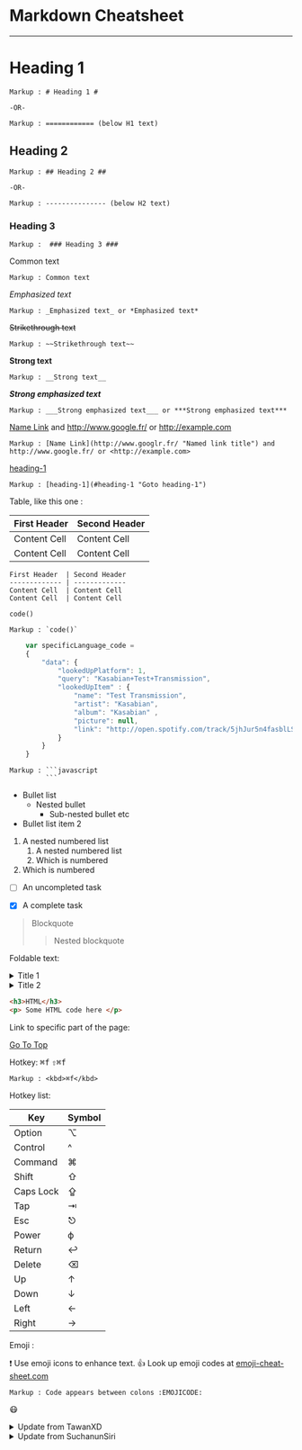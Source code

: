 Markdown Cheatsheet<a name="TOP"></a>
===================

- - - -
# Heading 1 #

    Markup : # Heading 1 #

    -OR-

    Markup : ============ (below H1 text)

## Heading 2 ##
    Markup : ## Heading 2 ##

    -OR-

    Markup : --------------- (below H2 text)

### Heading 3 ###
    Markup :  ### Heading 3 ###

Common text
    
    Markup : Common text

_Emphasized text_

    Markup : _Emphasized text_ or *Emphasized text*

~~Strikethrough text~~

    Markup : ~~Strikethrough text~~

__Strong text__

    Markup : __Strong text__

___Strong emphasized text___

    Markup : ___Strong emphasized text___ or ***Strong emphasized text***

[Name Link](http://www.googlr.fr/ "Named link title") and http://www.google.fr/ or <http://example.com>

    Markup : [Name Link](http://www.googlr.fr/ "Named link title") and http://www.google.fr/ or <http://example.com>

[heading-1](#heading-1 "Goto heading-1")

    Markup : [heading-1](#heading-1 "Goto heading-1")

 Table, like this one :

First Header  | Second Header
------------- | -------------
Content Cell  | Content Cell
Content Cell  | Content Cell

```
First Header  | Second Header
------------- | -------------
Content Cell  | Content Cell
Content Cell  | Content Cell

```


`code()`

    Markup : `code()`

```javascript
    var specificLanguage_code =
    {
        "data": {
            "lookedUpPlatform": 1,
            "query": "Kasabian+Test+Transmission",
            "lookedUpItem" : {
                "name": "Test Transmission",
                "artist": "Kasabian",
                "album": "Kasabian" ,
                "picture": null,
                "link": "http://open.spotify.com/track/5jhJur5n4fasblLSOcrTp"
            }
        }
    }
```

    Markup : ```javascript
             ```

* Bullet list
    * Nested bullet
        * Sub-nested bullet etc
* Bullet list item 2
1. A nested numbered list
    1. A nested numbered list
    2. Which is numbered
2. Which is numbered

- [ ] An uncompleted task
- [x] A complete task


> Blockquote
>> Nested blockquote

Foldable text:

<details>
    <summary>Title 1</summary>
    <p>Content 1 Content 1 Content 1 Content 1 Content 1</p>
</details>
<details>
    <summary>Title 2</summary>
    <p>Content 2 Content 2 Content 2 Content 2 Content 2</p>
</details>

```html
<h3>HTML</h3>
<p> Some HTML code here </p>
```

Link to specific part of the page:

[Go To Top](#TOP)

Hotkey:
<kbd>⌘f</kbd>
<kbd>⇧⌘f</kbd>

    Markup : <kbd>⌘f</kbd>

Hotkey list:

| Key | Symbol |
| --- | ---|
| Option | ⌥ |
| Control | ^ |
| Command | ⌘ |
| Shift | ⇧ |
| Caps Lock | ⇪ |
| Tap | ⇥ |
| Esc | ⎋ |
| Power | ϕ |
| Return | ↩ |
| Delete | ⌫ |
| Up | ↑ |
| Down | ↓ |
| Left | ← |
| Right | → |

Emoji :

:exclamation: Use emoji icons to enhance text. :+1:  Look up emoji codes at [emoji-cheat-sheet.com](http://emoji-cheat-sheet.com/)

    Markup : Code appears between colons :EMOJICODE:

:mask:

<details>
    <summary>Update from TawanXD</summary>
    <p>Me in other account</p>
</details>
<details>
    <summary>Update from SuchanunSiri</summary>
    <p>Still me in other account</p>
</details>